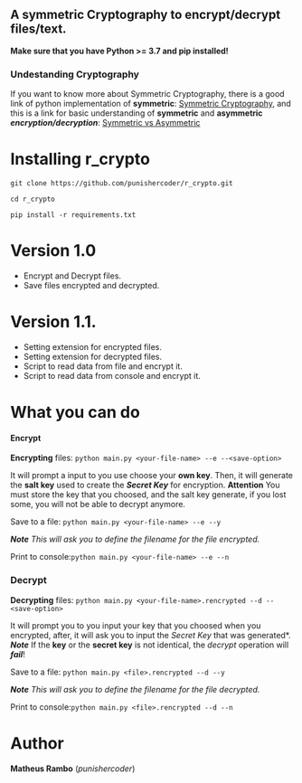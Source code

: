 ## A symmetric Cryptography to encrypt/decrypt files/text.

**Make sure that you have Python >= 3.7 and pip installed!**

### Undestanding Cryptography

 If you want to know more about Symmetric Cryptography, there is a good link of python implementation of **symmetric**: [Symmetric Cryptography](https://docs.python-guide.org/scenarios/crypto/), and this is a link for basic understanding of **symmetric** and **asymmetric** ***encryption/decryption***: [Symmetric vs Asymmetric](https://www.ssl2buy.com/wiki/symmetric-vs-asymmetric-encryption-what-are-differences)
 
# Installing r_crypto
``git clone https://github.com/punishercoder/r_crypto.git``

``cd r_crypto``

``pip install -r requirements.txt``


# Version 1.0
 - Encrypt and Decrypt files.
 - Save files encrypted and decrypted.

# Version 1.1.
 - Setting extension for encrypted files.
 - Setting extension for decrypted files.
 - Script to read data from file and encrypt it.
 - Script to read data from console and encrypt it.

# What you can do

#### Encrypt

 **Encrypting** files:
 ``python main.py <your-file-name> --e --<save-option>``
 
 It will prompt a input to you use choose your **own key**.
 Then, it will generate the **salt key** used to create the ***Secret Key*** for encryption.
 **Attention** You must store the key that you choosed, and the salt key generate, if you lost some, you will not be able to decrypt anymore.
  
 Save to a file: ``python main.py <your-file-name> --e --y``
 
 ***Note*** *This will ask you to define the filename for the file encrypted.*
 
 Print to console:``python main.py <your-file-name> --e --n``
 
### Decrypt
 
  **Decrypting** files:
  ``python main.py <your-file-name>.rencrypted --d --<save-option>``
  
  It will prompt you to you input your key that you choosed when you encrypted, after, it will ask you to input the *Secret Key* that was generated*. 
  ***Note*** If the **key** or the **secret key** is not identical, the *decrypt* operation will ***fail***!

Save to a file: ``python main.py <file>.rencrypted --d --y``

***Note*** *This will ask you to define the filename for the file decrypted.*

Print to console:``python main.py <file>.rencrypted --d --n``
 
 
# Author

**Matheus Rambo** (*punishercoder*)

